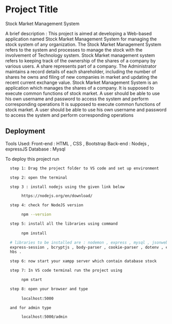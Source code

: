 
# Project Title
Stock Market Management System

A brief description :
This project is aimed at developing a Web-based application named Stock Market Management System for managing the stock system of any organization. The Stock Market Management System refers to the system and processes to manage the stock with the involvement of Technology system. 
Stock Market management system refers to keeping track of the ownership of the shares of a company by various users. A share represents part of a company. The Administrator maintains a record details of each shareholder, including the number of shares he owns and filing of new companies in market and updating the recent current exchange value. Stock Market Management System is an application which manages the shares of a company. It is supposed to execute common functions of stock market. A user should be able to use his own username and password to access the system and perform corresponding operations
It is supposed to execute common functions of stock market. A user should be able to use his own username and password to access the system and perform corresponding operations




## Deployment

Tools Used:
   Front-end : HTML , CSS , Bootstrap
   Back-end : Nodejs , expressJS
   Database : Mysql

To deploy this project run

```bash
  step 1: Drag the project folder to VS code and set up environment

  step 2: open the terminal

  step 3 : install nodejs using the given link below

       https://nodejs.org/en/download/

  step 4: check for NodeJS version

       npm --version

  step 5: install all the libraries using command 
  
       npm install

  # libraries to be installed are : nodemon , express , mysql , jsonwebtoken ,
  express-session , bcryptjs , body-parser , cookie-parser , dotenv , ejs , 
  hbs .

  step 6: now start your xampp server which contain database stock

  step 7: In VS code terminal run the project using

       npm start

  step 8: open your browser and type 
       
       localhost:5000

  and for admin type

       localhost:5000/admin           
```

